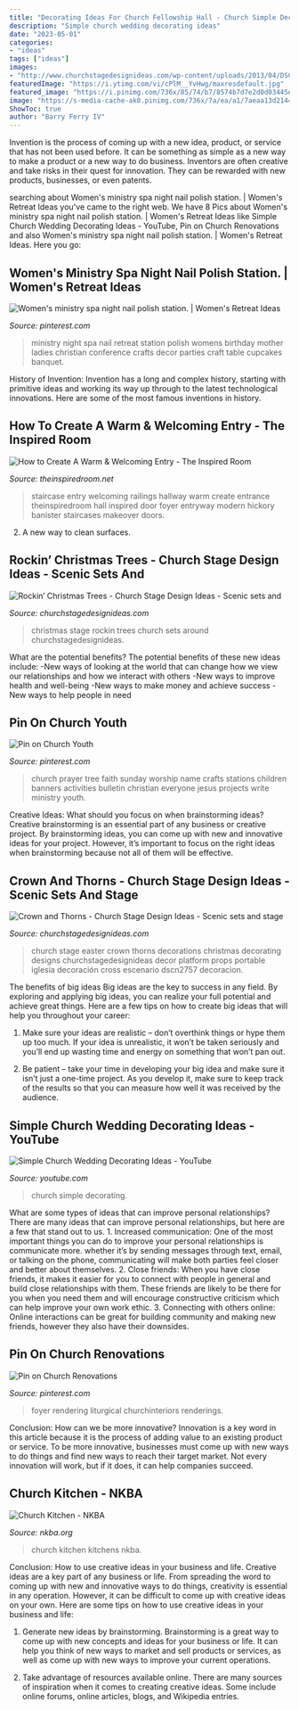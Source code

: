 ```yaml
---
title: "Decorating Ideas For Church Fellowship Hall - Church Simple Decorating"
description: "Simple church wedding decorating ideas"
date: "2023-05-01"
categories:
- "ideas"
tags: ["ideas"]
images:
- "http://www.churchstagedesignideas.com/wp-content/uploads/2013/04/DSCN2757.jpg"
featuredImage: "https://i.ytimg.com/vi/cPlM__YvHwg/maxresdefault.jpg"
featured_image: "https://i.pinimg.com/736x/85/74/b7/8574b7d7e2d0d03445e354aff088bc4b--kids-church-church-ideas.jpg"
image: "https://s-media-cache-ak0.pinimg.com/736x/7a/ea/a1/7aeaa13d2144ddcd5484a06034344201.jpg"
ShowToc: true
author: "Barry Ferry IV"
---
```



Invention is the process of coming up with a new idea, product, or service that has not been used before. It can be something as simple as a new way to make a product or a new way to do business. Inventors are often creative and take risks in their quest for innovation. They can be rewarded with new products, businesses, or even patents.

	

		
searching about Women&#039;s ministry spa night nail polish station. | Women&#039;s Retreat Ideas you've came to the right web. We have 8 Pics about Women&#039;s ministry spa night nail polish station. | Women&#039;s Retreat Ideas like Simple Church Wedding Decorating Ideas - YouTube, Pin on Church Renovations and also Women&#039;s ministry spa night nail polish station. | Women&#039;s Retreat Ideas. Here you go:
		
    
## Women&#039;s Ministry Spa Night Nail Polish Station. | Women&#039;s Retreat Ideas

<img loading=lazy src="https://s-media-cache-ak0.pinimg.com/736x/7a/ea/a1/7aeaa13d2144ddcd5484a06034344201.jpg" onerror="this.onerror=null;this.src='https://tse4.mm.bing.net/th?id=OIP.oegzDAvwmM4inPiq3SiO9AHaFj&amp;pid=15.1';" alt="Women&#039;s ministry spa night nail polish station. | Women&#039;s Retreat Ideas">

_Source: pinterest.com_

>ministry night spa nail retreat station polish womens birthday mother ladies christian conference crafts decor parties craft table cupcakes banquet. 

	

History of Invention:
Invention has a long and complex history, starting with primitive ideas and working its way up through to the latest technological innovations. Here are some of the most famous inventions in history.

    
## How To Create A Warm &amp; Welcoming Entry - The Inspired Room

<img loading=lazy src="http://theinspiredroom.net/wp-content/uploads/2016/01/Black-and-White-Staircase-Railings-with-Hickory-Floors-The-Inspired-Room.jpg" onerror="this.onerror=null;this.src='https://tse4.mm.bing.net/th?id=OIP.7hcQ5T2w_TBWSY_EZyuobwHaLH&amp;pid=15.1';" alt="How to Create A Warm &amp; Welcoming Entry - The Inspired Room">

_Source: theinspiredroom.net_

>staircase entry welcoming railings hallway warm create entrance theinspiredroom hall inspired door foyer entryway modern hickory banister staircases makeover doors. 

	

2. A new way to clean surfaces.

    
## Rockin’ Christmas Trees - Church Stage Design Ideas - Scenic Sets And

<img loading=lazy src="https://churchstagedesignideas.com/wp-content/uploads/2016/06/Rockin-Christmas-Trees-Stage-Design.jpg" onerror="this.onerror=null;this.src='https://tse3.mm.bing.net/th?id=OIP.VkVNi_nyOzfUVYfxcKTYhwHaC_&amp;pid=15.1';" alt="Rockin’ Christmas Trees - Church Stage Design Ideas - Scenic sets and">

_Source: churchstagedesignideas.com_

>christmas stage rockin trees church sets around churchstagedesignideas. 

	

What are the potential benefits?
The potential benefits of these new ideas include: 
-New ways of looking at the world that can change how we view our relationships and how we interact with others 
-New ways to improve health and well-being 
-New ways to make money and achieve success 
-New ways to help people in need

    
## Pin On Church Youth

<img loading=lazy src="https://i.pinimg.com/736x/85/74/b7/8574b7d7e2d0d03445e354aff088bc4b--kids-church-church-ideas.jpg" onerror="this.onerror=null;this.src='https://tse4.mm.bing.net/th?id=OIP.vnARb8BgMc30TiawGdD7OgHaJ4&amp;pid=15.1';" alt="Pin on Church Youth">

_Source: pinterest.com_

>church prayer tree faith sunday worship name crafts stations children banners activities bulletin christian everyone jesus projects write ministry youth. 

	

Creative Ideas: What should you focus on when brainstorming ideas?
Creative brainstorming is an essential part of any business or creative project. By brainstorming ideas, you can come up with new and innovative ideas for your project. However, it’s important to focus on the right ideas when brainstorming because not all of them will be effective.

    
## Crown And Thorns - Church Stage Design Ideas - Scenic Sets And Stage

<img loading=lazy src="http://www.churchstagedesignideas.com/wp-content/uploads/2013/04/DSCN2757.jpg" onerror="this.onerror=null;this.src='https://tse4.mm.bing.net/th?id=OIP.KxLA85N98vwIMWXIipe8wwHaFi&amp;pid=15.1';" alt="Crown and Thorns - Church Stage Design Ideas - Scenic sets and stage">

_Source: churchstagedesignideas.com_

>church stage easter crown thorns decorations christmas decorating designs churchstagedesignideas decor platform props portable iglesia decoración cross escenario dscn2757 decoracion. 

	

The benefits of big ideas
Big ideas are the key to success in any field. By exploring and applying big ideas, you can realize your full potential and achieve great things. Here are a few tips on how to create big ideas that will help you throughout your career:
1. Make sure your ideas are realistic – don’t overthink things or hype them up too much. If your idea is unrealistic, it won’t be taken seriously and you’ll end up wasting time and energy on something that won’t pan out.

2. Be patient – take your time in developing your big idea and make sure it isn’t just a one-time project. As you develop it, make sure to keep track of the results so that you can measure how well it was received by the audience.


    
## Simple Church Wedding Decorating Ideas - YouTube

<img loading=lazy src="https://i.ytimg.com/vi/cPlM__YvHwg/maxresdefault.jpg" onerror="this.onerror=null;this.src='https://tse4.mm.bing.net/th?id=OIP.9PYHRqLF7fW1VIKugPCSLwHaEK&amp;pid=15.1';" alt="Simple Church Wedding Decorating Ideas - YouTube">

_Source: youtube.com_

>church simple decorating. 

	

What are some types of ideas that can improve personal relationships?
There are many ideas that can improve personal relationships, but here are a few that stand out to us. 1. Increased communication: One of the most important things you can do to improve your personal relationships is communicate more. whether it’s by sending messages through text, email, or talking on the phone, communicating will make both parties feel closer and better about themselves. 2. Close friends: When you have close friends, it makes it easier for you to connect with people in general and build close relationships with them. These friends are likely to be there for you when you need them and will encourage constructive criticism which can help improve your own work ethic. 3. Connecting with others online: Online interactions can be great for building community and making new friends, however they also have their downsides.

    
## Pin On Church Renovations

<img loading=lazy src="https://i.pinimg.com/originals/53/e3/de/53e3de296773a79ea3fe1f9bf83d29cd.jpg" onerror="this.onerror=null;this.src='https://tse1.mm.bing.net/th?id=OIP.SbwopgqDvmTyBlf8KcTZuAHaE8&amp;pid=15.1';" alt="Pin on Church Renovations">

_Source: pinterest.com_

>foyer rendering liturgical churchinteriors renderings. 

	

Conclusion: How can we be more innovative?
Innovation is a key word in this article because it is the process of adding value to an existing product or service. To be more innovative, businesses must come up with new ways to do things and find new ways to reach their target market. Not every innovation will work, but if it does, it can help companies succeed.

    
## Church Kitchen - NKBA

<img loading=lazy src="https://media.nkba.org/nkba/2018/08/01/5b620f1da7081f151ea506bf/church-kitchen-by-stainless-steel-kitchens-inc-1920x1920.jpg" onerror="this.onerror=null;this.src='https://tse2.mm.bing.net/th?id=OIP.e5qze2Ai0NcmgwsWVRSVgQHaEm&amp;pid=15.1';" alt="Church Kitchen - NKBA">

_Source: nkba.org_

>church kitchen kitchens nkba. 

	

Conclusion: How to use creative ideas in your business and life.
Creative ideas are a key part of any business or life. From spreading the word to coming up with new and innovative ways to do things, creativity is essential in any operation. However, it can be difficult to come up with creative ideas on your own. Here are some tips on how to use creative ideas in your business and life: 
1) Generate new ideas by brainstorming. Brainstorming is a great way to come up with new concepts and ideas for your business or life. It can help you think of new ways to market and sell products or services, as well as come up with new ways to improve your current operations. 

2) Take advantage of resources available online. There are many sources of inspiration when it comes to creating creative ideas. Some include online forums, online articles, blogs, and Wikipedia entries.

